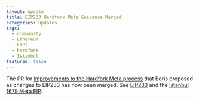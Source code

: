```yaml
---
layout: update
title: EIP233 Hardfork Meta Guidance Merged
categories: Updates
tags:
  - community
  - Ethereum
  - EIPs
  - hardfork
  - Istanbul
featured: false
---
```

The PR for [Improvements to the Hardfork Meta process](https://github.com/ethereum/EIPs/pull/1852) that Boris proposed as changes to EIP233 has now been merged. See [EIP233](https://eips.ethereum.org/EIPS/eip-233) and the [Istanbul 1679 Meta EIP](https://eips.ethereum.org/EIPS/eip-1679).
